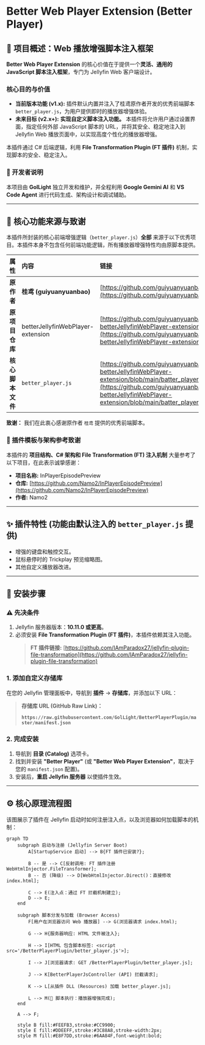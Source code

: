 # Better Web Player Extension (Better Player)

## 🎥 项目概述：Web 播放增强脚本注入框架

**Better Web Player Extension** 的核心价值在于提供一个**灵活、通用的 JavaScript 脚本注入框架**，专门为 Jellyfin Web 客户端设计。

### 核心目的与价值

* **当前版本功能 (v1.x):** 插件默认内置并注入了桂鸢原作者开发的优秀前端脚本 `better_player.js`，为用户提供即时的播放器增强体验。
* **未来目标 (v2.x+):** **实现自定义脚本注入功能。** 本插件将允许用户通过设置界面，指定任何外部 JavaScript 脚本的 URL，并将其安全、稳定地注入到 Jellyfin Web 播放页面中，以实现高度个性化的播放器增强。

本插件通过 C# 后端逻辑，利用 **File Transformation Plugin (FT 插件)** 机制，实现脚本的安全、稳定注入。

### 🤖 开发者说明

本项目由 **GolLight** 独立开发和维护，并全程利用 **Google Gemini AI** 和 **VS Code Agent** 进行代码生成、架构设计和调试辅助。

---

## 🙏 核心功能来源与致谢

本插件所封装的核心前端增强逻辑（`better_player.js`）**全部** 来源于以下优秀项目。本插件本身不包含任何前端功能逻辑，所有播放器增强特性均由原脚本提供。

| 属性 | 内容 | 链接 |
| :--- | :--- | :--- |
| **原作者** | **桂鸢 (guiyuanyuanbao)** | [https://github.com/guiyuanyuanbao/](https://github.com/guiyuanyuanbao/) |
| **原项目仓库** | betterJellyfinWebPlayer-extension | [https://github.com/guiyuanyuanbao/Jellyfin-betterJellyfinWebPlayer-extension](https://github.com/guiyuanyuanbao/Jellyfin-betterJellyfinWebPlayer-extension) |
| **核心脚本文件** | `better_player.js` | [https://github.com/guiyuanyuanbao/Jellyfin-betterJellyfinWebPlayer-extension/blob/main/batter_player.js](https://github.com/guiyuanyuanbao/Jellyfin-betterJellyfinWebPlayer-extension/blob/main/batter_player.js) |

**致谢：** 我们在此衷心感谢原作者 `桂鸢` 提供的优秀前端脚本。

### 👏 插件模板与架构参考致谢

本插件的 **项目结构、C# 架构和 File Transformation (FT) 注入机制** 大量参考了以下项目，在此表示诚挚感谢：

* **项目名称:** InPlayerEpisodePreview
* **仓库:** [https://github.com/Namo2/InPlayerEpisodePreview](https://github.com/Namo2/InPlayerEpisodePreview)
* **作者:** Namo2

---

## ✨ 插件特性 (功能由默认注入的 `better_player.js` 提供)

* 增强的键盘和触控交互。
* 鼠标悬停时的 Trickplay 预览缩略图。
* 其他自定义播放器改进。

---

## 🚀 安装步骤

### ⚠️ 先决条件

1.  Jellyfin 服务器版本：**10.11.0 或更高**。
2.  必须安装 **File Transformation Plugin (FT 插件)**，本插件依赖其注入功能。
    > **FT 插件链接:** [https://github.com/IAmParadox27/jellyfin-plugin-file-transformation](https://github.com/IAmParadox27/jellyfin-plugin-file-transformation)

### 1. 添加自定义存储库

在您的 Jellyfin 管理面板中，导航到 **插件** -> **存储库**，并添加以下 URL：

> **存储库 URL (GitHub Raw Link)：**
>
> **`https://raw.githubusercontent.com/GolLight/BetterPlayerPlugin/master/manifest.json`**

### 2. 完成安装

1.  导航到 **目录 (Catalog)** 选项卡。
2.  找到并安装 **"Better Player"** (或 **"Better Web Player Extension"**，取决于您的 `manifest.json` 配置)。
3.  安装后，**重启 Jellyfin 服务器** 以使插件生效。

---

## ⚙️ 核心原理流程图

该图展示了插件在 Jellyfin 启动时如何注册注入点，以及浏览器如何加载脚本的机制：
```mermaid
graph TD
    subgraph 启动与注册 (Jellyfin Server Boot)
        A[StartupService 启动] --> B{FT 插件已安装?};
        
        B -- 是 --> C[反射调用: FT 插件注册 WebHtmlInjector.FileTransformer];
        B -- 否 (降级) --> D[WebHtmlInjector.Direct()：直接修改 index.html];
        
        C --> E(注入点：通过 FT 拦截机制建立);
        D --> E;
    end
    
    subgraph 脚本分发与加载 (Browser Access)
        F[用户在浏览器访问 Web 播放器] --> G(浏览器请求 index.html);
        
        G --> H{服务器响应: HTML 文件被注入};
        
        H --> I[HTML 包含脚本标签: <script src='/BetterPlayerPlugin/better_player.js'>];
        
        I --> J[浏览器请求: GET /BetterPlayerPlugin/better_player.js];
        
        J --> K[BetterPlayerJsController (API) 拦截请求];
        
        K --> L[从插件 DLL (Resources) 加载 better_player.js];
        
        L --> M(🚀 脚本执行：播放器增强完成);
    end
    
    A --> F;

    style B fill:#FEEFB3,stroke:#CC9900;
    style E fill:#DDEEFF,stroke:#3C88A8,stroke-width:2px;
    style M fill:#E8F7DD,stroke:#6AA84F,font-weight:bold;